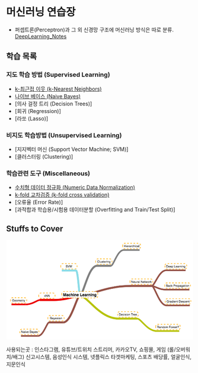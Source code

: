 머신러닝 연습장
===============

-	퍼셉트론(Perceptron)과 그 외 신경망 구조에 머신러닝 방식은 따로 분류. [DeepLearning_Notes](https://github.com/skim0119/DeepLearning_Notes)

학습 목록
---------

### 지도 학습 방법 (Supervised Learning)

-	[k-최근접 이웃 (k-Nearest Neighbors)](https://github.com/skim0119/MachineLearning_Notes/tree/master/Notes/%EC%A7%80%EB%8F%84%ED%95%99%EC%8A%B5/k-%EC%B5%9C%EA%B7%BC%EC%A0%91%20%EC%9D%B4%EC%9B%83)
-	[나이브 베이스 (Naive Bayes)](https://github.com/skim0119/MachineLearning_Notes/tree/master/Notes/%EC%A7%80%EB%8F%84%ED%95%99%EC%8A%B5/%EB%82%98%EC%9D%B4%EB%B8%8C%20%EB%B2%A0%EC%9D%B4%EC%8A%A4)
-	[의사 걸정 트리 (Decision Trees)]
-	[회귀 (Regression)]
-	[라쏘 (Lasso)]

### 비지도 학습방법 (Unsupervised Learning)

-	[지지벡터 머신 (Support Vector Machine; SVM)]
-	[클러스터링 (Clustering)]

### 학습관련 도구 (Miscellaneous)

-	[수치형 데이터 정규화 (Numeric Data Normalization)](https://github.com/skim0119/MachineLearning_Notes/blob/master/Notes/%EB%8F%84%EA%B5%AC/1.%20%EC%88%98%EC%B9%98%ED%98%95%20%EB%8D%B0%EC%9D%B4%ED%84%B0%20%EC%A0%95%EA%B7%9C%ED%99%94.ipynb)
-	[k-fold 교차검증 (k-fold cross validation)](https://github.com/skim0119/MachineLearning_Notes/blob/master/Notes/%EB%8F%84%EA%B5%AC/2.%EA%B5%90%EC%B0%A8%EA%B2%80%EC%A6%9D.ipynb)
-	[오류율 (Error Rate)]
-	[과적합과 학습용/시험용 데이터분할 (Overfitting and Train/Test Split)]

Stuffs to Cover
---------------

![Roadmap](Roadmap.png)

사용되는곳 : 인스타그램, 유튜브/트위치 스트리머, 카카오TV, 쇼핑몰, 게임 (롤/오버워치/배그) 신고시스템, 음성인식 시스템, 넷플릭스 타겟마케팅, 스포츠 배당률, 얼굴인식, 지문인식
